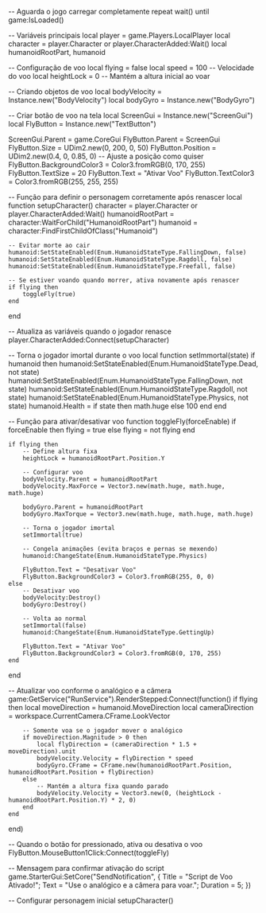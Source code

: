 -- Aguarda o jogo carregar completamente
repeat wait() until game:IsLoaded()

-- Variáveis principais
local player = game.Players.LocalPlayer
local character = player.Character or player.CharacterAdded:Wait()
local humanoidRootPart, humanoid

-- Configuração de voo
local flying = false
local speed = 100  -- Velocidade do voo
local heightLock = 0  -- Mantém a altura inicial ao voar

-- Criando objetos de voo
local bodyVelocity = Instance.new("BodyVelocity")
local bodyGyro = Instance.new("BodyGyro")

-- Criar botão de voo na tela
local ScreenGui = Instance.new("ScreenGui")
local FlyButton = Instance.new("TextButton")

ScreenGui.Parent = game.CoreGui
FlyButton.Parent = ScreenGui
FlyButton.Size = UDim2.new(0, 200, 0, 50)
FlyButton.Position = UDim2.new(0.4, 0, 0.85, 0)  -- Ajuste a posição como quiser
FlyButton.BackgroundColor3 = Color3.fromRGB(0, 170, 255)
FlyButton.TextSize = 20
FlyButton.Text = "Ativar Voo"
FlyButton.TextColor3 = Color3.fromRGB(255, 255, 255)

-- Função para definir o personagem corretamente após renascer
local function setupCharacter()
    character = player.Character or player.CharacterAdded:Wait()
    humanoidRootPart = character:WaitForChild("HumanoidRootPart")
    humanoid = character:FindFirstChildOfClass("Humanoid")

    -- Evitar morte ao cair
    humanoid:SetStateEnabled(Enum.HumanoidStateType.FallingDown, false)
    humanoid:SetStateEnabled(Enum.HumanoidStateType.Ragdoll, false)
    humanoid:SetStateEnabled(Enum.HumanoidStateType.Freefall, false)

    -- Se estiver voando quando morrer, ativa novamente após renascer
    if flying then
        toggleFly(true)
    end
end

-- Atualiza as variáveis quando o jogador renasce
player.CharacterAdded:Connect(setupCharacter)

-- Torna o jogador imortal durante o voo
local function setImmortal(state)
    if humanoid then
        humanoid:SetStateEnabled(Enum.HumanoidStateType.Dead, not state)
        humanoid:SetStateEnabled(Enum.HumanoidStateType.FallingDown, not state)
        humanoid:SetStateEnabled(Enum.HumanoidStateType.Ragdoll, not state)
        humanoid:SetStateEnabled(Enum.HumanoidStateType.Physics, not state)
        humanoid.Health = if state then math.huge else 100
    end
end

-- Função para ativar/desativar voo
function toggleFly(forceEnable)
    if forceEnable then
        flying = true
    else
        flying = not flying
    end

    if flying then
        -- Define altura fixa
        heightLock = humanoidRootPart.Position.Y

        -- Configurar voo
        bodyVelocity.Parent = humanoidRootPart
        bodyVelocity.MaxForce = Vector3.new(math.huge, math.huge, math.huge)

        bodyGyro.Parent = humanoidRootPart
        bodyGyro.MaxTorque = Vector3.new(math.huge, math.huge, math.huge)

        -- Torna o jogador imortal
        setImmortal(true)

        -- Congela animações (evita braços e pernas se mexendo)
        humanoid:ChangeState(Enum.HumanoidStateType.Physics)

        FlyButton.Text = "Desativar Voo"
        FlyButton.BackgroundColor3 = Color3.fromRGB(255, 0, 0)
    else
        -- Desativar voo
        bodyVelocity:Destroy()
        bodyGyro:Destroy()

        -- Volta ao normal
        setImmortal(false)
        humanoid:ChangeState(Enum.HumanoidStateType.GettingUp)

        FlyButton.Text = "Ativar Voo"
        FlyButton.BackgroundColor3 = Color3.fromRGB(0, 170, 255)
    end
end

-- Atualizar voo conforme o analógico e a câmera
game:GetService("RunService").RenderStepped:Connect(function()
    if flying then
        local moveDirection = humanoid.MoveDirection
        local cameraDirection = workspace.CurrentCamera.CFrame.LookVector

        -- Somente voa se o jogador mover o analógico
        if moveDirection.Magnitude > 0 then
            local flyDirection = (cameraDirection * 1.5 + moveDirection).unit
            bodyVelocity.Velocity = flyDirection * speed
            bodyGyro.CFrame = CFrame.new(humanoidRootPart.Position, humanoidRootPart.Position + flyDirection)
        else
            -- Mantém a altura fixa quando parado
            bodyVelocity.Velocity = Vector3.new(0, (heightLock - humanoidRootPart.Position.Y) * 2, 0)
        end
    end
end)

-- Quando o botão for pressionado, ativa ou desativa o voo
FlyButton.MouseButton1Click:Connect(toggleFly)

-- Mensagem para confirmar ativação do script
game.StarterGui:SetCore("SendNotification", {
    Title = "Script de Voo Ativado!";
    Text = "Use o analógico e a câmera para voar.";
    Duration = 5;
})

-- Configurar personagem inicial
setupCharacter()
